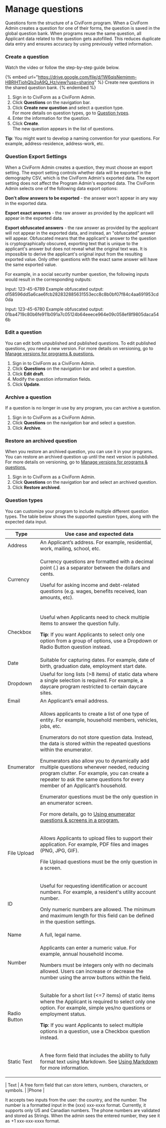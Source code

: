 # Manage questions

Questions form the structure of a CiviForm program. When a CiviForm Admin creates a question for one of their forms, the question is saved in the global question bank. When programs reuse the same question, all Applicant data related to the question gets autofilled. This reduces duplicate data entry and ensures accuracy by using previously vetted information.

### Create a question
Watch the video or follow the step-by-step guide below.

{% embed url="https://drive.google.com/file/d/1W6qisNemjmm-HBRlHTiohQls2oA9Q_Hz/view?usp=sharing" %} Create new questions in the shared question bank. {% endembed %}

1. Sign in to CiviForm as a CiviForm Admin.
2. Click **Questions** on the navigation bar.
3. Click **Create new question** and select a question type.\
   For more details on question types, go to [Question types](manage-questions.md#question-types).
4. Enter the information for the question.
5. Click **Create**.\
   The new question appears in the list of questions.

**Tip**: You might want to develop a naming convention for your questions. For example, address-residence, address-work, etc.

### Question Export Settings

When a CiviForm Admin creates a question, they must choose an export setting. The export setting controls whether data will be exported in the demography CSV, which is the CiviForm Admin's exported data. The export setting does not affect the Program Admin's exported data. The CiviForm Admin selects one of the following data export options:

**Don't allow answers to be exported** - the answer won't appear in any way in the exported data.

**Export exact answers** - the raw answer as provided by the applicant will appear in the exported data.

**Export obfuscated answers** - the raw answer as provided by the applicant will not appear in the exported data, and instead, an "obfuscated" answer will appear. Obfuscated means that the applicant's answer to the question is cryptographically obscured, exporting text that is unique to the applicant's answer but does not reveal what the original text was. It is impossible to derive the applicant's original input from the resulting exported value. Only other questions with the exact same answer will have the same exported value. 

For example, in a social security number question, the following inputs would result in the corresponding outputs: 

Input: 123-45-6789 Example obfuscated output: d158596dd5a6cae6fcb282832885631553ecc8c8b0bf07f84c4aa691953cd0da 

Input: 123-45-6780 Example obfuscated output: 01ba4719c80b6fe911b091a7c05124b64eeece964e09c058ef8f9805daca546b

### Edit a question

You can edit both unpublished and published questions. To edit published questions, you need a new version. For more details on versioning, go to [Manage versions for programs & questions.](manage-versions-for-programs-and-questions.md)

1. Sign in to CiviForm as a CiviForm Admin.
2. Click **Questions** on the navigation bar and select a question.
3. Click **Edit draft**.
4. Modify the question information fields.
5. Click **Update**.

### Archive a question

If a question is no longer in use by any program, you can archive a question.

1. Sign in to CiviForm as a CiviForm Admin.
2. Click **Questions** on the navigation bar and select a question.
3. Click **Archive**.

### Restore an archived question

When you restore an archived question, you can use it in your programs. You can restore an archived question up until the next version is published. For more details on versioning, go to [Manage versions for programs & questions.](manage-versions-for-programs-and-questions.md)

1. Sign in to CiviForm as a CiviForm Admin.
2. Click **Questions** on the navigation bar and select an archived question.
3. Click **Restore archived**.

### Question types

You can customize your program to include multiple different question types. The table below shows the supported question types, along with the expected data input.

| **Type**     | **Use case and expected data**                                                                                                                                                                                                                                                                                                                                                                                                                                                                                                                                                                                                                                                                                                                                                                                                                                                                                                     |
| ------------ | ---------------------------------------------------------------------------------------------------------------------------------------------------------------------------------------------------------------------------------------------------------------------------------------------------------------------------------------------------------------------------------------------------------------------------------------------------------------------------------------------------------------------------------------------------------------------------------------------------------------------------------------------------------------------------------------------------------------------------------------------------------------------------------------------------------------------------------------------------------------------------------------------------------------------------------- |
| Address      | An Applicant’s address. For example, residential, work, mailing, school, etc.                                                                                                                                                                                                                                                                                                                                                                                                                                                                                                                                                                                                                                                                                                                                                                                                                                                      |
| Currency     | <p>Currency questions are formatted with a decimal point (.) as a separator between the dollars and cents.</p><p>Useful for asking income and debt-related questions (e.g. wages, benefits received, loan amounts, etc).</p>                                                                                                                                                                                                                                                                                                                                                                                                                                                                                                                                                                                                                                                                                                       |
|              |                                                                                                                                                                                                                                                                                                                                                                                                                                                                                                                                                                                                                                                                                                                                                                                                                                                                                                                                    |
| Checkbox     | <p>Useful when Applicants need to check multiple items to answer the question fully.</p><p><strong>Tip</strong>: If you want Applicants to select only one option from a group of options, use a Dropdown or Radio Button question instead.</p>                                                                                                                                                                                                                                                                                                                                                                                                                                                                                                                                                                                                                                                                                    |
| Date         | Suitable for capturing dates. For example, date of birth, graduation date, employment start date.                                                                                                                                                                                                                                                                                                                                                                                                                                                                                                                                                                                                                                                                                                                                                                                                                                  |
| Dropdown     | Useful for long lists (>8 items) of static data where a single selection is required. For example, a daycare program restricted to certain daycare sites.                                                                                                                                                                                                                                                                                                                                                                                                                                                                                                                                                                                                                                                                                                                                                                          |
| Email        | An Applicant’s email address.                                                                                                                                                                                                                                                                                                                                                                                                                                                                                                                                                                                                                                                                                                                                                                                                                                                                                                      |
| Enumerator   | <p>Allows applicants to create a list of one type of entity. For example, household members, vehicles, jobs, etc.</p><p>Enumerators do not store question data. Instead, the data is stored within the repeated questions within the enumerator.</p><p>Enumerators also allow you to dynamically add multiple questions whenever needed, reducing program clutter. For example, you can create a repeater to ask the same questions for every member of an Applicant’s household.</p><p>Enumerator questions must be the only question in an enumerator screen.</p><p>For more details, go to <a href="using-enumerator-questions-and-screens-in-a-program.md">Using enumerator questions &#x26; screens in a program.</a></p>                                                                                                                                                                                                     |
| File Upload  | <p>Allows Applicants to upload files to support their application. For example, PDF files and images (PNG, JPG, GIF).</p><p>File Upload questions must be the only question in a screen.</p>                                                                                                                                                                                                                                                                                                                                                                                                                                                                                                                                                                                                                                                                                                                                       |
| ID           | <p>Useful for requesting identification or account numbers. For example, a resident's utility account number.</p><p>Only numeric numbers are allowed. The minimum and maximum length for this field can be defined in the question settings.</p>                                                                                                                                                                                                                                                                                                                                                                                                                                                                                                                                                                                                                                                                                   |
| Name         | A full, legal name.                                                                                                                                                                                                                                                                                                                                                                                                                                                                                                                                                                                                                                                                                                                                                                                                                                                                                                                |
| Number       | <p>Applicants can enter a numeric value. For example, annual household income.</p><p>Numbers must be integers only with no decimals allowed. Users can increase or decrease the number using the arrow buttons within the field.</p>                                                                                                                                                                                                                                                                                                                                                                                                                                                                                                                                                                                                                                                                                               |
| Radio Button | <p>Suitable for a short list (&#x3C;=7 items) of static items where the Applicant is required to select only one option. For example, simple yes/no questions or employment status.</p><p><strong>Tip</strong>: If you want Applicants to select multiple options in a question, use a Checkbox question instead.</p>                                                                                                                                                                                                                                                                                                                                                                                                                                                                                                                                                                                                              |
| Static Text  | <p>A free form field that includes the ability to fully format text using Markdown. See <a href="using-markdown.md">Using Markdown</a> for more information.|

| Text         | A free form field that can store letters, numbers, characters, or symbols.                                                                                                                                                                                                                                                                                                                                                                                                                                                                                                                                                                                                                                                                                                                                                                                                                                                         |
|Phone         | <p>It accepts two inputs from the user: the country, and the number. The number is a formatted input in the (xxx) xxx-xxxx format. Currently, it supports only US and Canadian numbers. The phone numbers are validated and stored as Strings. When the admin sees the entered number, they see it as +1 xxx-xxx-xxxx format.</p>

